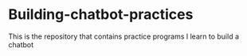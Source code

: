 # Building-chatbot-practices
This is the repository that contains practice programs I learn to build a chatbot
